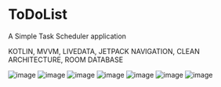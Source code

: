 # ToDoList
A Simple Task Scheduler application 

KOTLIN,
MVVM,
LIVEDATA,
JETPACK NAVIGATION,
CLEAN ARCHITECTURE,
ROOM DATABASE

![image](https://user-images.githubusercontent.com/99501694/234165432-9896a164-165a-461d-a3ea-e0b00431bed5.png)
![image](https://user-images.githubusercontent.com/99501694/234165449-6180aa2b-e8e0-46b3-84d4-a7af67ffae38.png)
![image](https://user-images.githubusercontent.com/99501694/234165476-5364486f-6691-4195-9d52-e23d6aceb5c3.png)
![image](https://user-images.githubusercontent.com/99501694/234165495-f8ae1e32-f649-4ff4-9047-bbb306fc6c5b.png)
![image](https://user-images.githubusercontent.com/99501694/234165509-121efa23-b12a-4874-bef1-df061c3b79b7.png)
![image](https://user-images.githubusercontent.com/99501694/234165524-75f6ab72-e2de-47a0-8426-9f99574d6b05.png)
![image](https://user-images.githubusercontent.com/99501694/234165555-bd01fa00-f742-430e-a82a-dedff9b995df.png)
